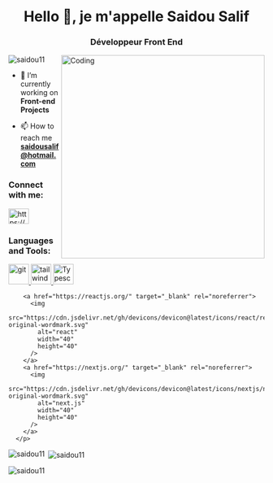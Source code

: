 <h1 align="center">Hello 👋, je m'appelle
Saidou Salif</h1>
<h3 align="center">Développeur Front End</h3>
<img align="right" alt="Coding" width="400" src="https://media1.giphy.com/media/qgQUggAC3Pfv687qPC/giphy.gif?cid=790b761108428b394265c2e26bc3cf4f3f92a53a819fd3c1&rid=giphy.gif&ct=g">

<p align="left"> <img src="https://komarev.com/ghpvc/?username=saidou11&label=Profile%20views&color=0e75b6&style=flat" alt="saidou11" /> </p>

- 🔭 I’m currently working on **Front-end Projects**

- 📫 How to reach me **saidousalif@hotmail.com**

<h3 align="left">Connect with me:</h3>
<p align="left">
<a href="https://www.linkedin.com/in/saidou-salif-b51a65254/" target="blank"><img align="center" src="https://raw.githubusercontent.com/rahuldkjain/github-profile-readme-generator/master/src/images/icons/Social/linked-in-alt.svg" alt="https://www.linkedin.com/in/saidou-salif-b51a65254/" height="30" width="40" /></a>
</p>

<h3 align="left">Languages and Tools:</h3>
 <p align="left">
        <a href="https://git-scm.com/" target="_blank" rel="noreferrer">
          <img
            src="https://www.vectorlogo.zone/logos/git-scm/git-scm-icon.svg"
            alt="git"
            width="40"
            height="40"
          />
        </a>
        <a href=" https://tailwindcss.com/" target="_blank" rel="noreferrer">
          <img
            src="https://cdn.jsdelivr.net/gh/devicons/devicon@latest/icons/tailwindcss/tailwindcss-original.svg"
            alt="tailwind css."
            width="40"
            height="40"
          />
        </a>
        <a
          href=" https://www.typescriptlang.org/"
          target="_blank"
          rel="noreferrer"
        >
          <img
            src="https://cdn.jsdelivr.net/gh/devicons/devicon@latest/icons/typescript/typescript-original.svg"
            alt="Typescript."
            width="40"
            height="40"
          />
        </a>

        <a href="https://reactjs.org/" target="_blank" rel="noreferrer">
          <img
            src="https://cdn.jsdelivr.net/gh/devicons/devicon@latest/icons/react/react-original-wordmark.svg"
            alt="react"
            width="40"
            height="40"
          />
        </a>
        <a href="https://nextjs.org/" target="_blank" rel="noreferrer">
          <img
            src="https://cdn.jsdelivr.net/gh/devicons/devicon@latest/icons/nextjs/nextjs-original-wordmark.svg"
            alt="next.js"
            width="40"
            height="40"
          />
        </a>
      </p>

<p><img align="left" src="https://github-readme-stats.vercel.app/api/top-langs?username=saidou11&show_icons=true&locale=en&layout=compact" alt="saidou11" /></p>

<p>&nbsp;<img align="center" src="https://github-readme-stats.vercel.app/api?username=saidou11&show_icons=true&locale=en" alt="saidou11" /></p>

<p><img align="center" src="https://github-readme-streak-stats.herokuapp.com/?user=saidou11&" alt="saidou11" /></p>
